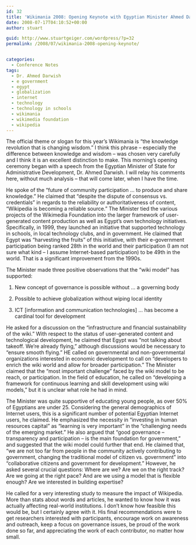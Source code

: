 ```yaml
---
id: 32
title: 'Wikimania 2008: Opening Keynote with Egyptian Minister Ahmed Darwish'
date: 2008-07-17T04:10:52+00:00
author: stuart

guid: http://www.stuartgeiger.com/wordpress/?p=32
permalink: /2008/07/wikimania-2008-opening-keynote/


categories:
  - Conference Notes
tags:
  - Dr. Ahmed Darwish
  - e government
  - egypt
  - globalization
  - internet
  - technology
  - technology in schools
  - wikimania
  - wikimedia foundation
  - wikipedia
---
```

The official theme or slogan for this year’s Wikimania is “the knowledge revolution that is changing wisdom.” I think this phrase – especially the difference between knowledge and wisdom – was chosen very carefully and I think it is an excellent distinction to make. This morning&#8217;s opening ceremony began with a speech from the Egyptian Minister of State for Administrative Development, Dr. Ahmed Darwish. I will relay his comments here, without much analysis &#8211; that will come later, when I have the time.

<!--more-->

He spoke of the “future of community participation … to produce and share knowledge.” He claimed that “despite the dispute of consensus vs. credentials” in regards to the reliability or authoritativeness of content, “Wikipedia is becoming a reliable source.” The Minister tied the various projects of the Wikimedia Foundation into the larger framework of user-generated content production as well as Egypt’s own technology initiatives. Specifically, in 1999, they launched an initiative that supported technology in schools, in local technology clubs, and in government. He claimed that Egypt was “harvesting the fruits” of this initiative, with their e-government participation being ranked 28th in the world and their participation (I am not sure what kind – I assume Internet-based participation) to be 49th in the world. That is a significant improvement from the 1990s.

The Minister made three positive observations that the “wiki model” has supported:
  
1. New concept of governance is possible without … a governing body
  
2. Possible to achieve globalization without wiping local identity
  
3. ICT [information and communication technologies] … has become a cardinal tool for development

He asked for a discussion on the “infrastructure and financial sustainability of the wiki.” With respect to the status of user-generated content and technological development, he claimed that Egypt was “not talking about takeoff. We’re already flying,” although discussions would be necessary to “ensure smooth flying.” HE called on governmental and non-governmental organizations interested in economic development to call on “developers to enrich the wiki world and allow for broader participation.” The Minister claimed that the “most important challenge” faced by the wiki model to be reach, or participation. In the field of education, he called on “developing a framework for continuous learning and skill development using wiki models,” but it is unclear what role he had in mind.

The Minister was quite supportive of educating young people, as over 50% of Egyptians are under 25. Considering the general demographics of Internet users, this is a significant number of potential Egyptian Internet users, he claimed. He emphasized the necessity in “investing in human resources capital” as “learning is very important” in the “challenging needs of the emerging market.” He also argued that “good governance &#8211; transparency and participation &#8211; is the main foundation for government,” and suggested that the wiki model could further that end. He claimed that, “we are not too far from people in the community actively contributing to government, changing the traditional model of citizen vs. government” into “collaborative citizens and government for development.” However, he asked several crucial questions: Where are we? Are we on the right track? Are we going at the right pace? And are we using a model that is flexible enough? Are we interested in building expertise?

He called for a very interesting study to measure the impact of Wikipedia. More than stats about words and articles, he wanted to know how it was actually affecting real-world institutions. I don’t know how feasible this would be, but I certainly agree with it. His final recommendations were to get researchers interested with participants, encourage work on awareness and outreach, keep a focus on governance issues, be proud of the work done so far, and appreciating the work of each contributor, no matter how small.